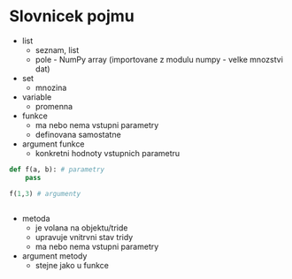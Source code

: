 # Slovnicek pojmu

 * list
    * seznam, list
    * pole - NumPy array (importovane z modulu numpy - velke mnozstvi dat)
 * set
    * mnozina
 * variable
    * promenna
 * funkce
    * ma nebo nema vstupni parametry
    * definovana samostatne
 * argument funkce
    * konkretni hodnoty vstupnich parametru
```python
def f(a, b): # parametry
    pass

f(1,3) # argumenty
    
```
 * metoda
    * je volana na objektu/tride
    * upravuje vnitrvni stav tridy
    * ma nebo nema vstupni parametry
 * argument metody
    * stejne jako u funkce

 